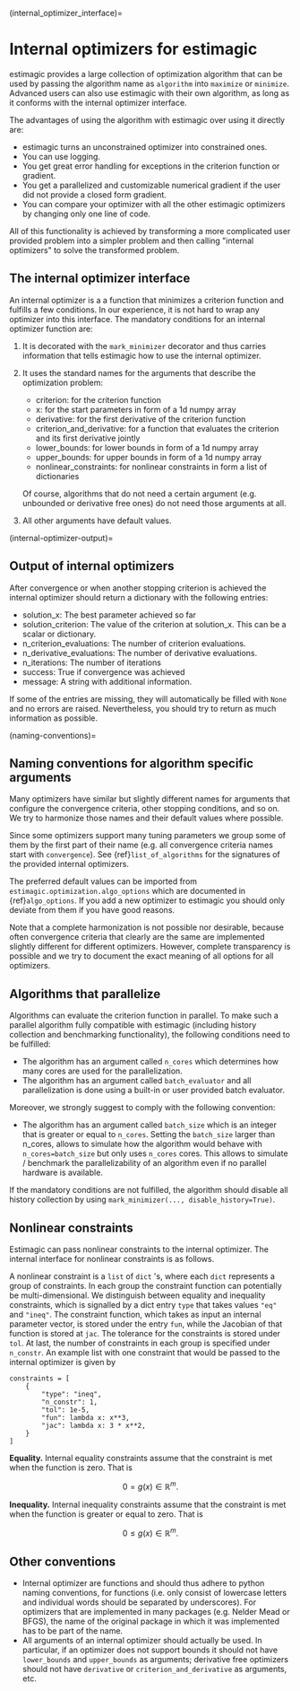 (internal_optimizer_interface)=

# Internal optimizers for estimagic

estimagic provides a large collection of optimization algorithm that can be used by
passing the algorithm name as `algorithm` into `maximize` or `minimize`. Advanced users
can also use estimagic with their own algorithm, as long as it conforms with the
internal optimizer interface.

The advantages of using the algorithm with estimagic over using it directly are:

- estimagic turns an unconstrained optimizer into constrained ones.
- You can use logging.
- You get great error handling for exceptions in the criterion function or gradient.
- You get a parallelized and customizable numerical gradient if the user did not provide
  a closed form gradient.
- You can compare your optimizer with all the other estimagic optimizers by changing
  only one line of code.

All of this functionality is achieved by transforming a more complicated user provided
problem into a simpler problem and then calling "internal optimizers" to solve the
transformed problem.

## The internal optimizer interface

An internal optimizer is a a function that minimizes a criterion function and fulfills a
few conditions. In our experience, it is not hard to wrap any optimizer into this
interface. The mandatory conditions for an internal optimizer function are:

1. It is decorated with the `mark_minimizer` decorator and thus carries information that
   tells estimagic how to use the internal optimizer.

1. It uses the standard names for the arguments that describe the optimization problem:

   - criterion: for the criterion function
   - x: for the start parameters in form of a 1d numpy array
   - derivative: for the first derivative of the criterion function
   - criterion_and_derivative: for a function that evaluates the criterion and its first
     derivative jointly
   - lower_bounds: for lower bounds in form of a 1d numpy array
   - upper_bounds: for upper bounds in form of a 1d numpy array
   - nonlinear_constraints: for nonlinear constraints in form a list of dictionaries

   Of course, algorithms that do not need a certain argument (e.g. unbounded or
   derivative free ones) do not need those arguments at all.

1. All other arguments have default values.

(internal-optimizer-output)=

## Output of internal optimizers

After convergence or when another stopping criterion is achieved the internal optimizer
should return a dictionary with the following entries:

- solution_x: The best parameter achieved so far
- solution_criterion: The value of the criterion at solution_x. This can be a scalar or
  dictionary.
- n_criterion_evaluations: The number of criterion evaluations.
- n_derivative_evaluations: The number of derivative evaluations.
- n_iterations: The number of iterations
- success: True if convergence was achieved
- message: A string with additional information.

If some of the entries are missing, they will automatically be filled with `None` and no
errors are raised. Nevertheless, you should try to return as much information as
possible.

(naming-conventions)=

## Naming conventions for algorithm specific arguments

Many optimizers have similar but slightly different names for arguments that configure
the convergence criteria, other stopping conditions, and so on. We try to harmonize
those names and their default values where possible.

Since some optimizers support many tuning parameters we group some of them by the first
part of their name (e.g. all convergence criteria names start with `convergence`). See
{ref}`list_of_algorithms` for the signatures of the provided internal optimizers.

The preferred default values can be imported from `estimagic.optimization.algo_options`
which are documented in {ref}`algo_options`. If you add a new optimizer to estimagic you
should only deviate from them if you have good reasons.

Note that a complete harmonization is not possible nor desirable, because often
convergence criteria that clearly are the same are implemented slightly different for
different optimizers. However, complete transparency is possible and we try to document
the exact meaning of all options for all optimizers.

## Algorithms that parallelize

Algorithms can evaluate the criterion function in parallel. To make such a parallel
algorithm fully compatible with estimagic (including history collection and benchmarking
functionality), the following conditions need to be fulfilled:

- The algorithm has an argument called `n_cores` which determines how many cores are
  used for the parallelization.
- The algorithm has an argument called `batch_evaluator` and all parallelization is done
  using a built-in or user provided batch evaluator.

Moreover, we strongly suggest to comply with the following convention:

- The algorithm has an argument called `batch_size` which is an integer that is greater
  or equal to `n_cores`. Setting the `batch_size` larger than n_cores, allows to
  simulate how the algorithm would behave with `n_cores=batch_size` but only uses
  `n_cores` cores. This allows to simulate / benchmark the parallelizability of an
  algorithm even if no parallel hardware is available.

If the mandatory conditions are not fulfilled, the algorithm should disable all history
collection by using `mark_minimizer(..., disable_history=True)`.

## Nonlinear constraints

Estimagic can pass nonlinear constraints to the internal optimizer. The internal
interface for nonlinear constraints is as follows.

A nonlinear constraint is a `list` of `dict` 's, where each `dict` represents a group of
constraints. In each group the constraint function can potentially be multi-dimensional.
We distinguish between equality and inequality constraints, which is signalled by a dict
entry `type` that takes values `"eq"` and `"ineq"`. The constraint function, which takes
as input an internal parameter vector, is stored under the entry `fun`, while the
Jacobian of that function is stored at `jac`. The tolerance for the constraints is
stored under `tol`. At last, the number of constraints in each group is specified under
`n_constr`. An example list with one constraint that would be passed to the internal
optimizer is given by

```
constraints = [
    {
        "type": "ineq",
        "n_constr": 1,
        "tol": 1e-5,
        "fun": lambda x: x**3,
        "jac": lambda x: 3 * x**2,
    }
]
```

**Equality.** Internal equality constraints assume that the constraint is met when the
function is zero. That is

$$
0 = g(x) \in \mathbb{R}^m .
$$

**Inequality.** Internal inequality constraints assume that the constraint is met when
the function is greater or equal to zero. That is

$$
0 \leq g(x) \in \mathbb{R}^m .
$$

## Other conventions

- Internal optimizer are functions and should thus adhere to python naming conventions,
  for functions (i.e. only consist of lowercase letters and individual words should be
  separated by underscores). For optimizers that are implemented in many packages (e.g.
  Nelder Mead or BFGS), the name of the original package in which it was implemented has
  to be part of the name.
- All arguments of an internal optimizer should actually be used. In particular, if an
  optimizer does not support bounds it should not have `lower_bounds` and `upper_bounds`
  as arguments; derivative free optimizers should not have `derivative` or
  `criterion_and_derivative` as arguments, etc.
